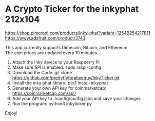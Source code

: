 # A Crypto Ticker for the inkyphat 212x104 
https://shop.pimoroni.com/products/inky-phat?variant=12549254217811
https://www.adafruit.com/product/3743

This app currently supports Dimecoin, Bitcoin, and Ethereum.</br>
The coin prices are updated every 10 minutes.

1. Attach the Inky device to your Raspberry Pi
2. Make sure SPI is enabled: sudo raspi-config
3. Download the Code: git clone https://github.com/prettyflyforabeeguy/InkyTicker.git
4. Install the inky phat library: pip3 install inkyphat
5. Generate your own API key for coinmarketcap: https://coinmarketcap.com/api/
6. Add your API key to ./config/config.json and save your changes
7. Run the program: python3 inkyticker.py

Enjoy!
